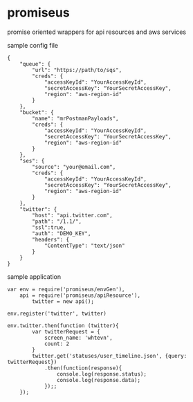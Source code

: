promiseus
=========

promise oriented wrappers for api resources and aws services

sample config file

	{
		"queue": {
			"url": "https://path/to/sqs",
			"creds": {
				"accessKeyId": "YourAccessKeyId",
				"secretAccessKey": "YourSecretAccessKey",
				"region": "aws-region-id"
			}
		},
		"bucket": {
			"name": "mrPostmanPayloads",
			"creds": {
				"accessKeyId": "YourAccessKeyId",
				"secretAccessKey": "YourSecretAccessKey",
				"region": "aws-region-id"
			}
		},
		"ses": {
			"source": "your@email.com",
			"creds": {
				"accessKeyId": "YourAccessKeyId",
				"secretAccessKey": "YourSecretAccessKey",
				"region": "aws-region-id"
			}
		},
		"twitter": {
			"host": "api.twitter.com",
			"path": "/1.1/",
			"ssl":true,
			"auth": "DEMO_KEY",
			"headers": {
				"ContentType": "text/json"
			}
		}
	}

sample application

	var env = require('promiseus/envGen'),
	    api = require('promiseus/apiResource'),
			twitter = new api();

	env.register('twitter', twitter)
	
	env.twitter.then(function (twitter){
			var twitterRequest = {
				screen_name: 'whtevn',
				count: 2
			}
			twitter.get('statuses/user_timeline.json', {query: twitterRequest})
				.then(function(response){
					console.log(response.status);
					console.log(response.data);
				});;
		});
